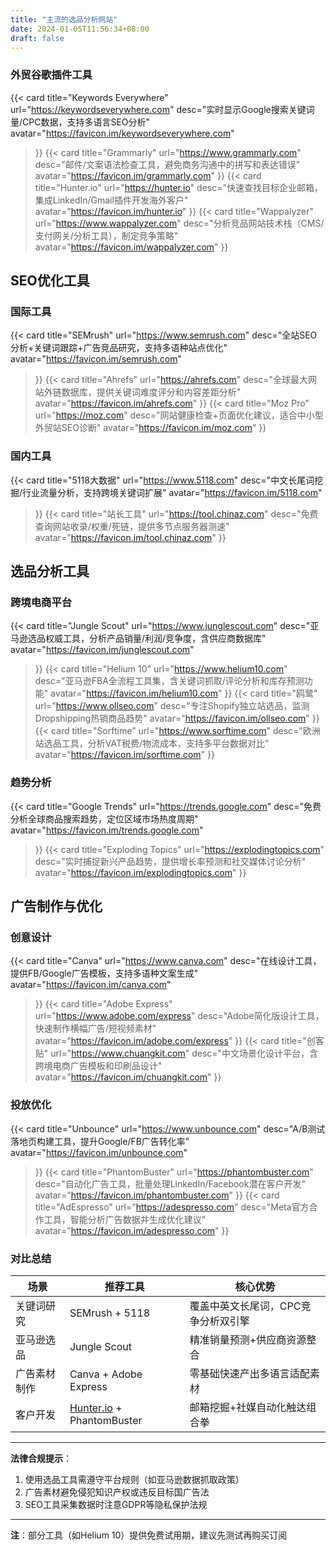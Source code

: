 ```yaml
---
title: "主流的选品分析网站"
date: 2024-01-05T11:56:34+08:00
draft: false
---
```



### **外贸谷歌插件工具**

<div class="row"> 

{{< card
    title="Keywords Everywhere"
    url="https://keywordseverywhere.com"
    desc="实时显示Google搜索关键词量/CPC数据，支持多语言SEO分析"
    avatar="https://favicon.im/keywordseverywhere.com"
>}}
{{< card
    title="Grammarly"
    url="https://www.grammarly.com"
    desc="邮件/文案语法检查工具，避免商务沟通中的拼写和表达错误"
    avatar="https://favicon.im/grammarly.com"
>}}
{{< card
    title="Hunter.io"
    url="https://hunter.io"
    desc="快速查找目标企业邮箱，集成LinkedIn/Gmail插件开发海外客户"
    avatar="https://favicon.im/hunter.io"
>}}
{{< card
    title="Wappalyzer"
    url="https://www.wappalyzer.com"
    desc="分析竞品网站技术栈（CMS/支付网关/分析工具），制定竞争策略"
    avatar="https://favicon.im/wappalyzer.com"
>}}

</div>


## **SEO优化工具**

### **国际工具**

<div class="row"> 

{{< card
    title="SEMrush"
    url="https://www.semrush.com"
    desc="全站SEO分析+关键词跟踪+广告竞品研究，支持多语种站点优化"
    avatar="https://favicon.im/semrush.com"
>}}
{{< card
    title="Ahrefs"
    url="https://ahrefs.com"
    desc="全球最大网站外链数据库，提供关键词难度评分和内容差距分析"
    avatar="https://favicon.im/ahrefs.com"
>}}
{{< card
    title="Moz Pro"
    url="https://moz.com"
    desc="网站健康检查+页面优化建议，适合中小型外贸站SEO诊断"
    avatar="https://favicon.im/moz.com"
>}}

</div>

### **国内工具**

<div class="row"> 

{{< card
    title="5118大数据"
    url="https://www.5118.com"
    desc="中文长尾词挖掘/行业流量分析，支持跨境关键词扩展"
    avatar="https://favicon.im/5118.com"
>}}
{{< card
    title="站长工具"
    url="https://tool.chinaz.com"
    desc="免费查询网站收录/权重/死链，提供多节点服务器测速"
    avatar="https://favicon.im/tool.chinaz.com"
>}}

</div>


## **选品分析工具**

### **跨境电商平台**

<div class="row"> 

{{< card
    title="Jungle Scout"
    url="https://www.junglescout.com"
    desc="亚马逊选品权威工具，分析产品销量/利润/竞争度，含供应商数据库"
    avatar="https://favicon.im/junglescout.com"
>}}
{{< card
    title="Helium 10"
    url="https://www.helium10.com"
    desc="亚马逊FBA全流程工具集，含关键词抓取/评论分析和库存预测功能"
    avatar="https://favicon.im/helium10.com"
>}}
{{< card
    title="鸥鹭"
    url="https://www.ollseo.com"
    desc="专注Shopify独立站选品，监测Dropshipping热销商品趋势"
    avatar="https://favicon.im/ollseo.com"
>}}
{{< card
    title="Sorftime"
    url="https://www.sorftime.com"
    desc="欧洲站选品工具，分析VAT税费/物流成本，支持多平台数据对比"
    avatar="https://favicon.im/sorftime.com"
>}}

</div>

### **趋势分析**

<div class="row"> 

{{< card
    title="Google Trends"
    url="https://trends.google.com"
    desc="免费分析全球商品搜索趋势，定位区域市场热度周期"
    avatar="https://favicon.im/trends.google.com"
>}}
{{< card
    title="Exploding Topics"
    url="https://explodingtopics.com"
    desc="实时捕捉新兴产品趋势，提供增长率预测和社交媒体讨论分析"
    avatar="https://favicon.im/explodingtopics.com"
>}}

</div>


## **广告制作与优化**

### **创意设计**

<div class="row"> 

{{< card
    title="Canva"
    url="https://www.canva.com"
    desc="在线设计工具，提供FB/Google广告模板，支持多语种文案生成"
    avatar="https://favicon.im/canva.com"
>}}
{{< card
    title="Adobe Express"
    url="https://www.adobe.com/express"
    desc="Adobe简化版设计工具，快速制作横幅广告/短视频素材"
    avatar="https://favicon.im/adobe.com/express"
>}}
{{< card
    title="创客贴"
    url="https://www.chuangkit.com"
    desc="中文场景化设计平台，含跨境电商广告模板和印刷品设计"
    avatar="https://favicon.im/chuangkit.com"
>}}

</div>

### **投放优化**

<div class="row"> 

{{< card
    title="Unbounce"
    url="https://www.unbounce.com"
    desc="A/B测试落地页构建工具，提升Google/FB广告转化率"
    avatar="https://favicon.im/unbounce.com"
>}}
{{< card
    title="PhantomBuster"
    url="https://phantombuster.com"
    desc="自动化广告工具，批量处理LinkedIn/Facebook潜在客户开发"
    avatar="https://favicon.im/phantombuster.com"
>}}
{{< card
    title="AdEspresso"
    url="https://adespresso.com"
    desc="Meta官方合作工具，智能分析广告数据并生成优化建议"
    avatar="https://favicon.im/adespresso.com"
>}}

</div>


### **对比总结**

| **场景** | **推荐工具** | **核心优势** |
| --- | --- | --- |
| 关键词研究 | SEMrush + 5118 | 覆盖中英文长尾词，CPC竞争分析双引擎 |
| 亚马逊选品 | Jungle Scout | 精准销量预测+供应商资源整合 |
| 广告素材制作 | Canva + Adobe Express | 零基础快速产出多语言适配素材 |
| 客户开发 | [Hunter.io](http://hunter.io/) + PhantomBuster | 邮箱挖掘+社媒自动化触达组合拳 |

---

**法律合规提示**：

1. 使用选品工具需遵守平台规则（如亚马逊数据抓取政策）
2. 广告素材避免侵犯知识产权或违反目标国广告法
3. SEO工具采集数据时注意GDPR等隐私保护法规

---

**注**：部分工具（如Helium 10）提供免费试用期，建议先测试再购买订阅